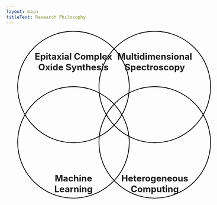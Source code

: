 ```yaml
---
layout: main
titleText: Research Philosophy
---
```


<div style="position: relative; width: 600px; height: 600px; margin: auto;">

  <!-- Circle 1: Epitaxial Complex Oxide Synthesis -->
  <div v-click="1" style="
    position: absolute;
    top: 0;
    left: 30px;
    width: 300px;
    height: 300px;
    border-radius: 50%;
    border: 2px solid black;
    overflow: hidden;
  ">
    <div style="
      position: absolute;
      top: 0;
      left: 0;
      width: 100%;
      height: 100%;
      background: url('research-philosophy/epitaxy.png') center/cover no-repeat;
      opacity: 0.5;
      z-index: 0;
    "></div>
    <div style="
      position: relative;
      top: 20px;
      width: 100%;
      text-align: center;
      font-weight: bold;
      z-index: 1;
    ">
      <h2 style="font-size: 24px;">Epitaxial Complex<br>Oxide Synthesis</h2>
    </div>
  </div>

  <!-- Circle 2: Multidimensional Spectroscopy -->
  <div v-click="2" style="
    position: absolute;
    top: 0;
    left: 250px;
    width: 300px;
    height: 300px;
    border-radius: 50%;
    border: 2px solid black;
    overflow: hidden;
  ">
    <div style="
      position: absolute;
      top: 0;
      left: 0;
      width: 100%;
      height: 100%;
      background: url('research-philosophy/AFM.png') center/cover no-repeat;
      opacity: 0.5;
      z-index: 0;
    "></div>
    <div style="
      position: relative;
      top: 20px;
      width: 100%;
      text-align: center;
      font-weight: bold;
      z-index: 1;
    ">
      <h2 style="font-size: 24px;">Multidimensional<br>Spectroscopy</h2>
    </div>
  </div>

  <!-- Circle 3: Machine Learning -->
  <div v-click="3" style="
    position: absolute;
    top: 150px;
    left: 30px;
    width: 300px;
    height: 300px;
    border-radius: 50%;
    border: 2px solid black;
    overflow: hidden;
  ">
    <div style="
      position: absolute;
      top: 0;
      left: 0;
      width: 100%;
      height: 100%;
      background: url('research-philosophy/ml.png') center/cover no-repeat;
      opacity: 0.5;
      z-index: 0;
    "></div>
    <div style="
      position: relative;
      top: 200px;
      width: 100%;
      text-align: center;
      font-weight: bold;
      z-index: 1;
    ">
      <h2 style="font-size: 24px;">Machine<br>Learning</h2>
    </div>
  </div>

  <!-- Circle 4: Heterogeneous Computing -->
  <div v-click="4" style="
    position: absolute;
    top: 150px;
    left: 250px;
    width: 300px;
    height: 300px;
    border-radius: 50%;
    border: 2px solid black;
    overflow: hidden;
  ">
    <div style="
      position: absolute;
      top: 0;
      left: 0;
      width: 100%;
      height: 100%;
      background: url('research-philosophy/alveo.png') center/cover no-repeat;
      opacity: 0.5;
      z-index: 0;
    "></div>
    <div style="
      position: relative;
      top: 200px;
      width: 100%;
      text-align: center;
      font-weight: bold;
      z-index: 1;
    ">
      <h2 style="font-size: 24px;">Heterogeneous<br>Computing</h2>
    </div>
  </div>

</div>
